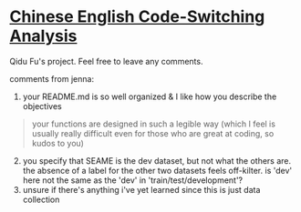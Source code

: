 # [Chinese English Code-Switching Analysis](https://github.com/Data-Science-for-Linguists-2025/Chinese-English-Code-Switching-Analysis)
Qidu Fu's project. 
Feel free to leave any comments. 

comments from jenna:
1. your README.md is so well organized & I like how you describe the objectives  
> your functions are designed in such a legible way (which I feel is usually really difficult even for those who are great at coding, so kudos to you)  
2. you specify that SEAME is the dev dataset, but not what the others are. the absence of a label for the other two datasets feels off-kilter. is 'dev' here not the same as the 'dev' in 'train/test/development'?  
3. unsure if there's anything i've yet learned since this is just data collection